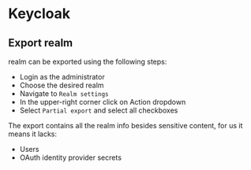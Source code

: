 # Keycloak

## Export realm

realm can be exported using the following steps:

* Login as the administrator
* Choose the desired realm
* Navigate to `Realm settings`
* In the upper-right corner click on Action dropdown
* Select `Partial export` and select all checkboxes

The export contains all the realm info besides sensitive content, for us it means it lacks:

* Users
* OAuth identity provider secrets

